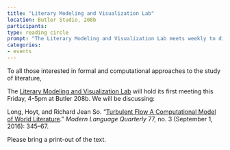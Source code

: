 ```yaml
---
title: "Literary Modeling and Visualization Lab"
location: Butler Studio, 208b
participants:
type: reading circle
prompt: "The Literary Modeling and Visualization Lab meets weekly to discuss recent scholarship in the field."
categories:
- events
---
```


To all those interested in formal and computational approaches to the study of
literature,

The [Literary Modeling and Visualization Lab][112] will hold its first meeting this
Friday, 4-5pm at Butler 208b. We will be discussing:

Long, Hoyt, and Richard Jean So. “[Turbulent Flow A Computational Model of
World Literature][111].” *Modern Language Quarterly* 77, no. 3 (September 1, 2016):
345–67.

[111]: http://mlq.dukejournals.org.ezproxy.cul.columbia.edu/content/77/3/345
[112]: http://xpmethod.plaintext.in/projects/literary-modeling.html

Please bring a print-out of the text.


